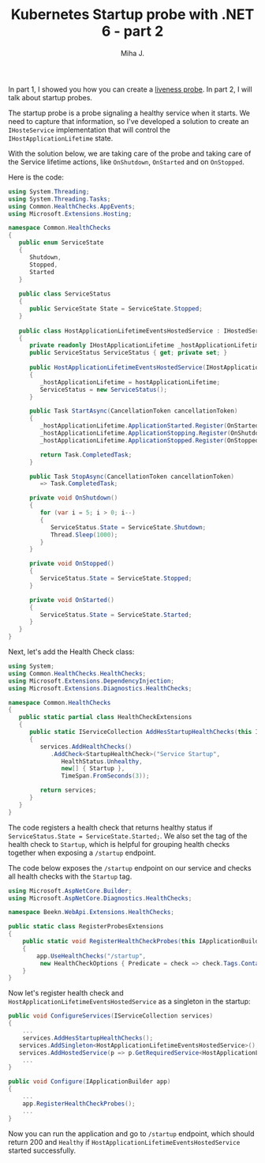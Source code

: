 ﻿---
layout: post
title: Kubernetes Startup probe with .NET 6 - part 2
excerpt_separator: <!--more-->
author: Miha J.
tags: .NET, net6, c#, kubernetes, startup probe
---

In part 1, I showed you how you can create a [liveness probe](https://mihajakovac.com/2022-02-09-kubernetes-liveness-probe-with-dot-net6). In part 2, I will talk about startup probes.

The startup probe is a probe signaling a healthy service when it starts. We need to capture that information, so I've developed a solution to create an `IHosteService` implementation that will control the `IHostApplicationLifetime` state.

With the solution below, we are taking care of the probe and taking care of the Service lifetime actions, like `OnShutdown`, `OnStarted` and on `OnStopped`.

Here is the code:

```c#
using System.Threading;
using System.Threading.Tasks;
using Common.HealthChecks.AppEvents;
using Microsoft.Extensions.Hosting;

namespace Common.HealthChecks
{
   public enum ServiceState
   {
	  Shutdown,
      Stopped,
	  Started
   }
	
   public class ServiceStatus
   {
	  public ServiceState State = ServiceState.Stopped;
   }
	
   public class HostApplicationLifetimeEventsHostedService : IHostedService
   {
      private readonly IHostApplicationLifetime _hostApplicationLifetime;
      public ServiceStatus ServiceStatus { get; private set; }
      
      public HostApplicationLifetimeEventsHostedService(IHostApplicationLifetime hostApplicationLifetime)
      {
         _hostApplicationLifetime = hostApplicationLifetime;
         ServiceStatus = new ServiceStatus();
      }

      public Task StartAsync(CancellationToken cancellationToken)
      {
         _hostApplicationLifetime.ApplicationStarted.Register(OnStarted);
         _hostApplicationLifetime.ApplicationStopping.Register(OnShutdown);
         _hostApplicationLifetime.ApplicationStopped.Register(OnStopped);

         return Task.CompletedTask;
      }

      public Task StopAsync(CancellationToken cancellationToken)
         => Task.CompletedTask;

      private void OnShutdown()
      {
         for (var i = 5; i > 0; i--)
         {
            ServiceStatus.State = ServiceState.Shutdown;
            Thread.Sleep(1000);
         }
      }

      private void OnStopped()
      {
         ServiceStatus.State = ServiceState.Stopped;
      }

      private void OnStarted()
      {
         ServiceStatus.State = ServiceState.Started;
      }
   }
}
```

Next, let's add the Health Check class:

```c#
using System;
using Common.HealthChecks.HealthChecks;
using Microsoft.Extensions.DependencyInjection;
using Microsoft.Extensions.Diagnostics.HealthChecks;

namespace Common.HealthChecks
{
   public static partial class HealthCheckExtensions
   {
      public static IServiceCollection AddHesStartupHealthChecks(this IServiceCollection services)
      {
         services.AddHealthChecks()
            .AddCheck<StartupHealthCheck>("Service Startup",
               HealthStatus.Unhealthy,
               new[] { Startup },
               TimeSpan.FromSeconds(3));

         return services;
      }
   }
}
```

The code registers a health check that returns healthy status if `ServiceStatus.State = ServiceState.Started;`. We also set the tag of the health check to `Startup`, which is helpful for grouping health checks together when exposing a `/startup` endpoint.

The code below exposes the `/startup` endpoint on our service and checks all health checks with the `Startup` tag.

```c#
using Microsoft.AspNetCore.Builder;
using Microsoft.AspNetCore.Diagnostics.HealthChecks;

namespace Beekn.WebApi.Extensions.HealthChecks;

public static class RegisterProbesExtensions
{
    public static void RegisterHealthCheckProbes(this IApplicationBuilder app)
    {
        app.UseHealthChecks("/startup",
         new HealthCheckOptions { Predicate = check => check.Tags.Contains(HealthCheckExtensions.Startup) });
    }
}
```

Now let's register health check and `HostApplicationLifetimeEventsHostedService` as a singleton in the startup:

```c#
public void ConfigureServices(IServiceCollection services)
{
    ...
    services.AddHesStartupHealthChecks();
   services.AddSingleton<HostApplicationLifetimeEventsHostedService>();
   services.AddHostedService(p => p.GetRequiredService<HostApplicationLifetimeEventsHostedService>());
    ...
}

public void Configure(IApplicationBuilder app)
{
    ...      
    app.RegisterHealthCheckProbes();
    ...
}
```

Now you can run the application and go to `/startup` endpoint, which should return 200 and `Healthy` if `HostApplicationLifetimeEventsHostedService` started successfully.
